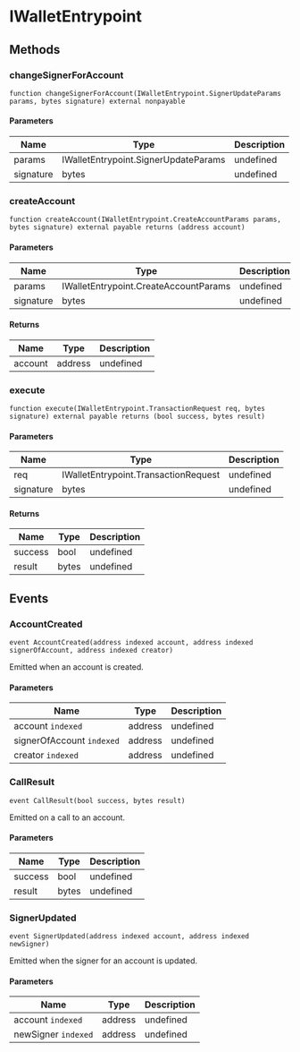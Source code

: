 # IWalletEntrypoint









## Methods

### changeSignerForAccount

```solidity
function changeSignerForAccount(IWalletEntrypoint.SignerUpdateParams params, bytes signature) external nonpayable
```





#### Parameters

| Name | Type | Description |
|---|---|---|
| params | IWalletEntrypoint.SignerUpdateParams | undefined |
| signature | bytes | undefined |

### createAccount

```solidity
function createAccount(IWalletEntrypoint.CreateAccountParams params, bytes signature) external payable returns (address account)
```





#### Parameters

| Name | Type | Description |
|---|---|---|
| params | IWalletEntrypoint.CreateAccountParams | undefined |
| signature | bytes | undefined |

#### Returns

| Name | Type | Description |
|---|---|---|
| account | address | undefined |

### execute

```solidity
function execute(IWalletEntrypoint.TransactionRequest req, bytes signature) external payable returns (bool success, bytes result)
```





#### Parameters

| Name | Type | Description |
|---|---|---|
| req | IWalletEntrypoint.TransactionRequest | undefined |
| signature | bytes | undefined |

#### Returns

| Name | Type | Description |
|---|---|---|
| success | bool | undefined |
| result | bytes | undefined |



## Events

### AccountCreated

```solidity
event AccountCreated(address indexed account, address indexed signerOfAccount, address indexed creator)
```

Emitted when an account is created.



#### Parameters

| Name | Type | Description |
|---|---|---|
| account `indexed` | address | undefined |
| signerOfAccount `indexed` | address | undefined |
| creator `indexed` | address | undefined |

### CallResult

```solidity
event CallResult(bool success, bytes result)
```

Emitted on a call to an account.



#### Parameters

| Name | Type | Description |
|---|---|---|
| success  | bool | undefined |
| result  | bytes | undefined |

### SignerUpdated

```solidity
event SignerUpdated(address indexed account, address indexed newSigner)
```

Emitted when the signer for an account is updated.



#### Parameters

| Name | Type | Description |
|---|---|---|
| account `indexed` | address | undefined |
| newSigner `indexed` | address | undefined |



